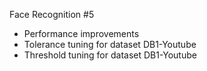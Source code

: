 
Face Recognition #5

- Performance improvements
- Tolerance tuning for dataset DB1-Youtube
- Threshold tuning for dataset DB1-Youtube

